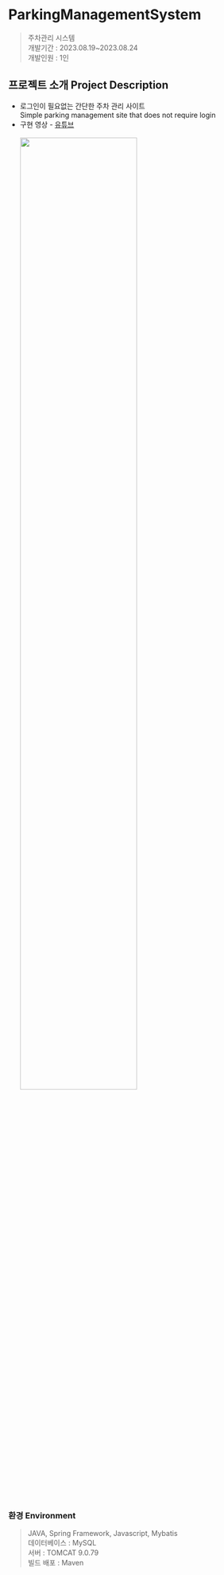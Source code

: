# ParkingManagementSystem
> 주차관리 시스템<br>
> 개발기간 : 2023.08.19~2023.08.24<br>
> 개발인원 : 1인

##  프로젝트 소개 Project Description
- 로그인이 필요없는 간단한 주차 관리 사이트<br>
Simple parking management site that does not require login<br>
- 구현 영상 - [유튜브](https://youtu.be/eHOFY9G4vAk)<br><br>
<img width="70%" src="https://github.com/qiosion/ParkingManagementSystem/assets/118775029/801907f5-0419-4e7e-b9ab-1bc382c6ee15"/><br>

###  환경 Environment
> JAVA, Spring Framework, Javascript, Mybatis<br>
데이터베이스 : MySQL<br>
서버 : TOMCAT 9.0.79<br>
빌드 배포 : Maven<br>

